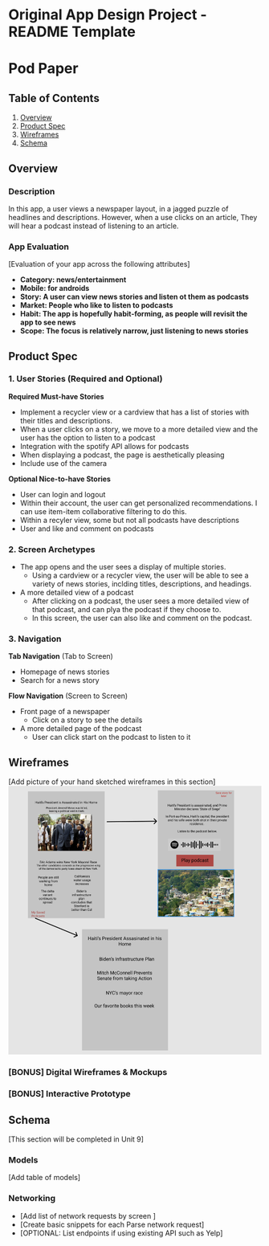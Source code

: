 Original App Design Project - README Template
===

# Pod Paper

## Table of Contents
1. [Overview](#Overview)
1. [Product Spec](#Product-Spec)
1. [Wireframes](#Wireframes)
2. [Schema](#Schema)

## Overview
### Description
In this app, a user views a newspaper layout, in a jagged puzzle of headlines and descriptions. However, when a use clicks on an article, They will hear a podcast instead of listening to an article. 

### App Evaluation
[Evaluation of your app across the following attributes]
- **Category: news/entertainment**
- **Mobile: for androids**
- **Story: A user can view news stories and listen ot them as podcasts**
- **Market: People who like to listen to podcasts**
- **Habit: The app is hopefully habit-forming, as people will revisit the app to see news**
- **Scope: The focus is relatively narrow, just listening to news stories**

## Product Spec

### 1. User Stories (Required and Optional)

**Required Must-have Stories**

* Implement a recycler view or a cardview that has a list of stories with their titles and descriptions. 
* When a user clicks on a story, we move to a more detailed view and the user has the option to listen to a podcast
* Integration with the spotify API allows for podcasts
* When displaying a podcast, the page is aesthetically pleasing
* Include use of the camera

**Optional Nice-to-have Stories**

* User can login and logout
* Within their account, the user can get personalized recommendations. I can use item-item collaborative filtering to do this. 
* Within a recyler view, some but not all podcasts have descriptions
* User and like and comment on podcasts

### 2. Screen Archetypes

* The app opens and the user sees a display of multiple stories.
   * Using a cardview or a recycler view, the user will be able to see a variety of news stories, inclding titles, descriptions, and headings.
* A more detailed view of a podcast
   * After clicking on a podcast, the user sees a more detailed view of that podcast, and can plya the podcast if they choose to. 
   * In this screen, the user can also like and comment on the podcast. 
   

### 3. Navigation

**Tab Navigation** (Tab to Screen)

* Homepage of news stories
* Search for a news story

**Flow Navigation** (Screen to Screen)

* Front page of a newspaper
   * Click on a story to see the details
* A more detailed page of the podcast
   * User can click start on the podcast to listen to it

## Wireframes
[Add picture of your hand sketched wireframes in this section]
<img src="Screen Shot 2021-07-07 at 10.27.48 AM.png" width=600>

### [BONUS] Digital Wireframes & Mockups

### [BONUS] Interactive Prototype

## Schema 
[This section will be completed in Unit 9]
### Models
[Add table of models]
### Networking
- [Add list of network requests by screen ]
- [Create basic snippets for each Parse network request]
- [OPTIONAL: List endpoints if using existing API such as Yelp]
